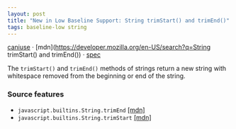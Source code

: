 ```yaml
---
layout: post
title: "New in Low Baseline Support: String trimStart() and trimEnd()"
tags: baseline-low string
---
```


[caniuse](https://caniuse.com/?search=string-trim-startend) · [mdn](https://developer.mozilla.org/en-US/search?q=String trimStart() and trimEnd()) · [spec](https://tc39.es/ecma262/multipage/text-processing.html#sec-string-objects)

The `trimStart()` and `trimEnd()` methods of strings return a new string with whitespace removed from the beginning or end of the string.

### Source features

- ``javascript.builtins.String.trimEnd`` [[mdn]](https://developer.mozilla.org/en-US/search?q=javascript.builtins.String.trimEnd)
- ``javascript.builtins.String.trimStart`` [[mdn]](https://developer.mozilla.org/en-US/search?q=javascript.builtins.String.trimStart)
